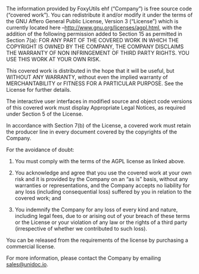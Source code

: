 The information provided by FoxyUtils ehf (“Company”) is free source code (“covered work”). You can redistribute it and/or modify it under the terms of the GNU Affero General Public License, Version 3 (“License”) which is currently located here –http://www.gnu.org/licenses/agpl.html, with the addition of the following permission added to Section 15 as permitted in Section 7(a): FOR ANY PART OF THE COVERED WORK IN WHICH THE COPYRIGHT IS OWNED BY THE COMPANY, THE COMPANY DISCLAIMS THE WARRANTY OF NON INFRINGEMENT OF THIRD PARTY RIGHTS. YOU USE THIS WORK AT YOUR OWN RISK.

This covered work is distributed in the hope that it will be useful, but WITHOUT ANY WARRANTY, without even the implied warranty of MERCHANTABILITY or FITNESS FOR A PARTICULAR PURPOSE. See the License for further details.

The interactive user interfaces in modified source and object code versions of this covered work must display Appropriate Legal Notices, as required under Section 5 of the License.

In accordance with Section 7(b) of the License, a covered work must retain the producer line in every document covered by the copyrights of the Company.

For the avoidance of doubt:

1.  You must comply with the terms of the AGPL license as linked above.

2.  You acknowledge and agree that you use the covered work at your own risk and it is provided by the Company on an “as is” basis, without any warranties or representations, and the Company accepts no liability for any loss (including consequential loss) suffered by you in relation to the covered work; and

3.  You indemnify the Company for any loss of every kind and nature, including legal fees, due to or arising out of your breach of these terms or the License or your violation of any law or the rights of a third party (irrespective of whether we contributed to such loss).

You can be released from the requirements of the license by purchasing a commercial license.

For more information, please contact the Company by emailing sales@unidoc.io.
